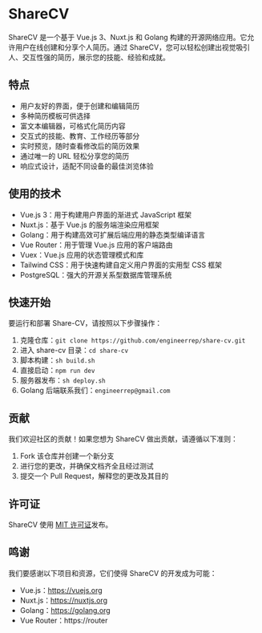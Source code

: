 # ShareCV

ShareCV 是一个基于 Vue.js 3、Nuxt.js 和 Golang 构建的开源网络应用。它允许用户在线创建和分享个人简历。通过 ShareCV，您可以轻松创建出视觉吸引人、交互性强的简历，展示您的技能、经验和成就。

## 特点

- 用户友好的界面，便于创建和编辑简历
- 多种简历模板可供选择
- 富文本编辑器，可格式化简历内容
- 交互式的技能、教育、工作经历等部分
- 实时预览，随时查看修改后的简历效果
- 通过唯一的 URL 轻松分享您的简历
- 响应式设计，适配不同设备的最佳浏览体验

## 使用的技术

- Vue.js 3：用于构建用户界面的渐进式 JavaScript 框架
- Nuxt.js：基于 Vue.js 的服务端渲染应用框架
- Golang：用于构建高效可扩展后端应用的静态类型编译语言
- Vue Router：用于管理 Vue.js 应用的客户端路由
- Vuex：Vue.js 应用的状态管理模式和库
- Tailwind CSS：用于快速构建自定义用户界面的实用型 CSS 框架
- PostgreSQL：强大的开源关系型数据库管理系统

## 快速开始

要运行和部署 Share-CV，请按照以下步骤操作：

1. 克隆仓库：`git clone https://github.com/engineerrep/share-cv.git`
2. 进入 share-cv 目录：`cd share-cv`
3. 脚本构建：`sh build.sh`
4. 直接启动：`npm run dev`
5. 服务器发布：`sh deploy.sh`
6. Golang 后端联系我们：`engineerrep@gmail.com`

## 贡献

我们欢迎社区的贡献！如果您想为 ShareCV 做出贡献，请遵循以下准则：

1. Fork 该仓库并创建一个新分支
2. 进行您的更改，并确保文档齐全且经过测试
3. 提交一个 Pull Request，解释您的更改及其目的

## 许可证

ShareCV 使用 [MIT 许可证](LICENSE)发布。

## 鸣谢

我们要感谢以下项目和资源，它们使得 ShareCV 的开发成为可能：

- Vue.js：https://vuejs.org
- Nuxt.js：https://nuxtjs.org
- Golang：https://golang.org
- Vue Router：https://router